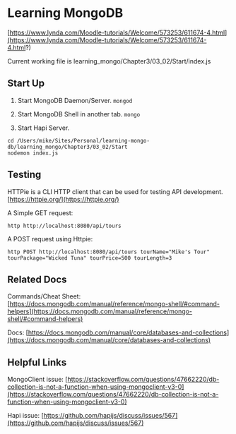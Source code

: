 # Learning MongoDB
[https://www.lynda.com/Moodle-tutorials/Welcome/573253/611674-4.html](https://www.lynda.com/Moodle-tutorials/Welcome/573253/611674-4.html?)

Current working file is learning_mongo/Chapter3/03_02/Start/index.js


## Start Up

1. Start MongoDB Daemon/Server.
```mongod```

2. Start MongoDB Shell in another tab.
```mongo```

3. Start Hapi Server.
```
cd /Users/mike/Sites/Personal/learning-mongo-db/learning_mongo/Chapter3/03_02/Start
nodemon index.js
```


## Testing

HTTPie is a CLI HTTP client that can be used for testing API development. [https://httpie.org/](https://httpie.org/)

A Simple GET request:
```
http http://localhost:8080/api/tours
```

A POST request using Httpie:
```
http POST http://localhost:8080/api/tours tourName="Mike's Tour" tourPackage="Wicked Tuna" tourPrice=500 tourLength=3
```


## Related Docs

Commands/Cheat Sheet:
[https://docs.mongodb.com/manual/reference/mongo-shell/#command-helpers](https://docs.mongodb.com/manual/reference/mongo-shell/#command-helpers)

Docs:
[https://docs.mongodb.com/manual/core/databases-and-collections](https://docs.mongodb.com/manual/core/databases-and-collections)


## Helpful Links

MongoClient issue:
[https://stackoverflow.com/questions/47662220/db-collection-is-not-a-function-when-using-mongoclient-v3-0](https://stackoverflow.com/questions/47662220/db-collection-is-not-a-function-when-using-mongoclient-v3-0)

Hapi issue:
[https://github.com/hapijs/discuss/issues/567](https://github.com/hapijs/discuss/issues/567)

